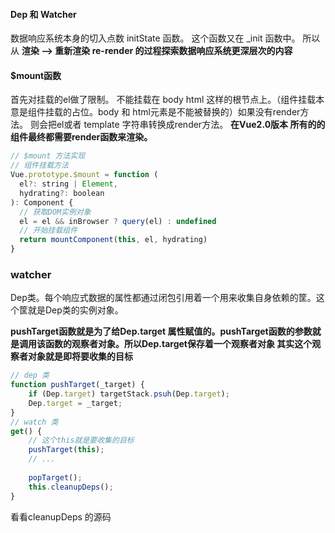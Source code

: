 #### Dep 和 Watcher

数据响应系统本身的切入点数 initState 函数。 这个函数又在 _init 函数中。 所以 从 **渲染 —> 重新渲染 re-render 的过程探索数据响应系统更深层次的内容**



#### $mount函数

首先对挂载的el做了限制。 不能挂载在 body html 这样的根节点上。（组件挂载本意是组件挂载的占位。body 和 html元素是不能被替换的）如果没有render方法。 则会把el或者 template 字符串转换成render方法。 **在Vue2.0版本 所有的的组件最终都需要render函数来渲染。**

```javascript
// $mount 方法实现
// 组件挂载方法
Vue.prototype.$mount = function (
  el?: string | Element,
  hydrating?: boolean
): Component {
  // 获取DOM实例对象
  el = el && inBrowser ? query(el) : undefined
  // 开始挂载组件
  return mountComponent(this, el, hydrating)
}
```





### watcher

Dep类。每个响应式数据的属性都通过闭包引用着一个用来收集自身依赖的筐。这个筐就是Dep类的实例对象。

**pushTarget函数就是为了给Dep.target 属性赋值的。pushTarget函数的参数就是调用该函数的观察者对象。所以Dep.target保存着一个观察者对象 其实这个观察者对象就是即将要收集的目标**

```javascript
// dep 类
function pushTarget(_target) {
    if (Dep.target) targetStack.psuh(Dep.target);
    Dep.target = _target;
}
// watch 类
get() {
    // 这个this就是要收集的目标
    pushTarget(this);
    // ...
    
    popTarget();
    this.cleanupDeps();
}
```



看看cleanupDeps 的源码

```javascript

```



